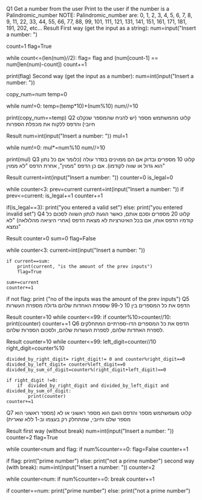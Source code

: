 Q1
Get a number from the user
Print to the user if the number is a Palindromic_number
NOTE: Palindromic_number are: 0, 1, 2, 3, 4, 5, 6, 7, 8, 9, 11, 22, 33, 44, 55, 66, 77, 88, 99, 101, 111, 121, 131, 141, 151, 161, 171, 181, 191, 202, etc...
Result
First way (get the input as a string):
num=input("Insert a number: ")

count=1
flag=True

while count<=(len(num)//2):
    flag= flag and (num[count-1] == num[len(num)-count])
    count+=1

print(flag)
Second way (get the input as a number):
num=int(input("Insert a number: "))

copy_num=num
temp=0


while num!=0:
    temp=(temp*10)+(num%10)
    num//=10

print(copy_num==temp)
Q2
קלוט מהמשתמש מספר (יש להניח שהמספר שנקלט חיובי) והדפס ללקוח את מכפלת הספרות

Result
num=int(input("Insert a number: "))
mul=1

while num!=0:
    mul*=num%10
    num//=10

print(mul)
Q3
קלוט 10 מספרים ובדוק אם הם ממוינים בסדר עולה (כלומר אם כל נתון הוא גדול או שווה לקודמו). אם כן הדפס "ממוין", אחרת הדפס "לא ממוין"

Result
current=int(input("Insert a number: "))
counter=0
is_legal=0

while counter<3:
    prev=current
    current=int(input("Insert a number: "))
    if prev<=current:
        is_legal+=1
    counter+=1

if(is_legal==3):
    print("you entered a valid set")
else:
    print("you entered invalid set")
Q4
קלוט 20 מספרים וסכם אותם, כאשר הגעת לנתון השווה לסכום כל קודמיו הדפס אותו, אם בכל האיטרציות לא מצאת הדפס (אחרי היציאה מהלולאה) "לא נמצא"

Result
counter=0
sum=0
flag=False

while counter<3:
    current=int(input("Insert a number: "))

    if current==sum:
        print(current, "is the amount of the prev inputs")
        flag=True

    sum+=current
    counter+=1
    


if not flag:
    print ("no of the inputs was the amount of the prev inputs")
Q5
הדפס את כל המספרים בין 10 ל-99 שספרת האחדות שלהם גדולה מספרת העשרות

Result
counter=10
while counter<=99:
    if counter%10>counter//10:
        print(counter)
    counter+=1
Q6
הדפס את כל המספרים הדו-ספרתיים המתחלקים לספרת האחדות שלהם, לספרת העשרות שלהם, ולסכום הספרות שלהם.

Result
counter=10
while counter<=99:
    left_digit=counter//10
    right_digit=counter%10

    divided_by_right_digit= right_digit!= 0 and counter%right_digit==0
    divided_by_left_digit= counter%left_digit==0 
    divided_by_sum_of_digit=counter%(right_digit+left_digit)==0

    if right_digit !=0:
        if  divided_by_right_digit and divided_by_left_digit and divided_by_sum_of_digit:
            print(counter)
    counter+=1
Q7
קלוט משמשתמש מספר והדפס האם הוא מספר ראשוני או לא (מספר ראשוני הוא מספר שלם וחיובי, שמתחלק רק בעצמו וב-1 ללא שארית)

Result
first way (without break)
num=int(input("Insert a number: "))
counter=2
flag=True

while counter<num and flag:
    if num%counter==0:
        flag=False
    counter+=1


if flag:
    print("prime number")
else:
    print("not a prime number")
second way (with break):
num=int(input("Insert a number: "))
counter=2


while counter<num:
    if num%counter==0:
        break
    counter+=1


if counter==num:
    print("prime number")
else:
    print("not a prime number")